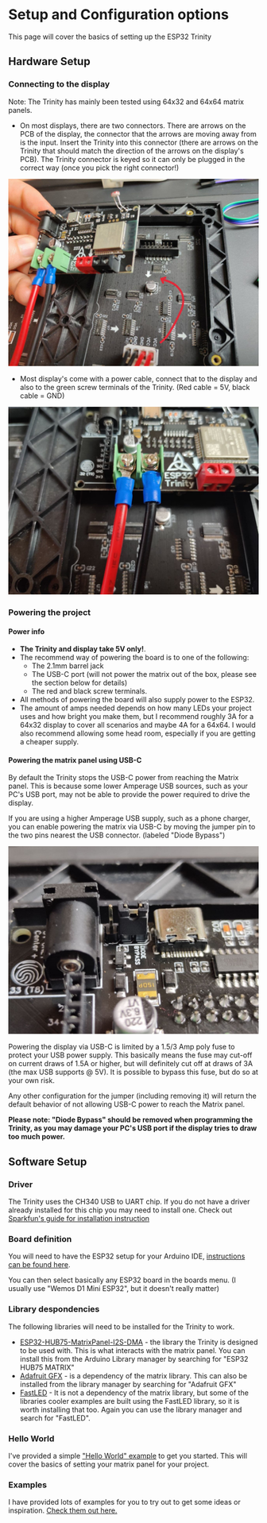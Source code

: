 # Setup and Configuration options

This page will cover the basics of setting up the ESP32 Trinity

## Hardware Setup

### Connecting to the display

Note: The Trinity has mainly been tested using 64x32 and 64x64 matrix panels.

- On most displays, there are two connectors. There are arrows on the PCB of the display, the connector that the arrows are moving away from is the input. Insert the Trinity into this connector (there are arrows on the Trinity that should match the direction of the arrows on the display's PCB). The Trinity connector is keyed so it can only be plugged in the correct way (once you pick the right connector!)

![Picture showing the arrow on the display](/images/instructions/matrixArrow.jpg)

- Most display's come with a power cable, connect that to the display and also to the green screw terminals of the Trinity. (Red cable = 5V, black cable = GND)

![Picture showing the screw terminals](/images/instructions/screwTerminals.jpg)

### Powering the project

#### Power info

- **The Trinity and display take 5V only!**.
- The recommend way of powering the board is to one of the following:
  - The 2.1mm barrel jack
  - The USB-C port (will not power the matrix out of the box, please see the section below for details)
  - The red and black screw terminals.
- All methods of powering the board will also supply power to the ESP32.
- The amount of amps needed depends on how many LEDs your project uses and how bright you make them, but I recommend roughly 3A for a 64x32 display to cover all scenarios and maybe 4A for a 64x64. I would also recommend allowing some head room, especially if you are getting a cheaper supply.

#### Powering the matrix panel using USB-C

By default the Trinity stops the USB-C power from reaching the Matrix panel. This is because some lower Amperage USB sources, such as your PC's USB port, may not be able to provide the power required to drive the display.

If you are using a higher Amperage USB supply, such as a phone charger, you can enable powering the matrix via USB-C by moving the jumper pin to the two pins nearest the USB connector. (labeled "Diode Bypass")

![Picture showing jumper block with jumper moved to diode bypass](/images/instructions/usbDiodeBypasss.jpg)

Powering the display via USB-C is limited by a 1.5/3 Amp poly fuse to protect your USB power supply. This basically means the fuse may cut-off on current draws of 1.5A or higher, but will definitely cut off at draws of 3A (the max USB supports @ 5V). It is possible to bypass this fuse, but do so at your own risk.

Any other configuration for the jumper (including removing it) will return the default behavior of not allowing USB-C power to reach the Matrix panel.

**Please note: "Diode Bypass" should be removed when programming the Trinity, as you may damage your PC's USB port if the display tries to draw too much power.**

## Software Setup

### Driver

The Trinity uses the CH340 USB to UART chip. If you do not have a driver already installed for this chip you may need to install one. Check out [Sparkfun's guide for installation instruction](https://learn.sparkfun.com/tutorials/how-to-install-ch340-drivers/all)

### Board definition

You will need to have the ESP32 setup for your Arduino IDE, [instructions can be found here](https://docs.espressif.com/projects/arduino-esp32/en/latest/installing.html).

You can then select basically any ESP32 board in the boards menu. (I usually use "Wemos D1 Mini ESP32", but it doesn't really matter)

### Library despondencies

The following libraries will need to be installed for the Trinity to work.

- [ESP32-HUB75-MatrixPanel-I2S-DMA](https://github.com/mrfaptastic/ESP32-HUB75-MatrixPanel-I2S-DMA) - the library the Trinity is designed to be used with. This is what interacts with the matrix panel. You can install this from the Arduino Library manager by searching for "ESP32 HUB75 MATRIX"
- [Adafruit GFX](https://github.com/adafruit/Adafruit-GFX-Library) - is a dependency of the matrix library. This can also be installed from the library manager by searching for "Adafruit GFX"
- [FastLED](https://github.com/FastLED/FastLED) - It is not a dependency of the matrix library, but some of the libraries cooler examples are built using the FastLED library, so it is worth installing that too. Again you can use the library manager and search for "FastLED".

### Hello World

I've provided a simple ["Hello World" example](/examples/Basics/HelloWorld) to get you started. This will cover the basics of setting your matrix panel for your project.

### Examples

I have provided lots of examples for you to try out to get some ideas or inspiration. [Check them out here.](/examples/)
